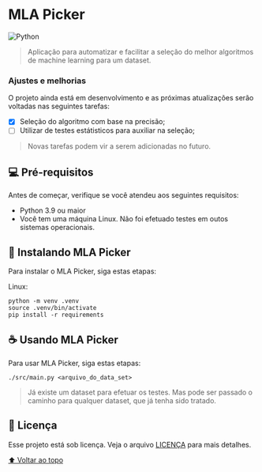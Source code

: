 # MLA Picker

<!---Esses são exemplos. Veja https://shields.io para outras pessoas ou para personalizar este conjunto de escudos. Você pode querer incluir dependências, status do projeto e informações de licença aqui--->

<!-- ![GitHub repo size](https://img.shields.io/github/repo-size/Self-Adaptive-Systems-IC/mla-picker?style=for-the-badge) -->

![Python](https://img.shields.io/badge/Python-FFD43B?style=for-the-badge&logo=python&logoColor=blue)

> Aplicação para automatizar e facilitar a seleção do melhor algoritmos de machine learning para um dataset.

### Ajustes e melhorias

O projeto ainda está em desenvolvimento e as próximas atualizações serão voltadas nas seguintes tarefas:

- [x] Seleção do algoritmo com base na precisão;
- [ ] Utilizar de testes estátisticos para auxiliar na seleção;

> Novas tarefas podem vir a serem adicionadas no futuro.
## 💻 Pré-requisitos

Antes de começar, verifique se você atendeu aos seguintes requisitos:
<!---Estes são apenas requisitos de exemplo. Adicionar, duplicar ou remover conforme necessário--->
* Python 3.9 ou maior
* Você tem uma máquina Linux. Não foi efetuado testes em outos sistemas operacionais.

## 🚀 Instalando MLA Picker

Para instalar o MLA Picker, siga estas etapas:

Linux:
```
python -m venv .venv     
source .venv/bin/activate
pip install -r requirements
```

## ☕ Usando MLA Picker

Para usar MLA Picker, siga estas etapas:

```
./src/main.py <arquivo_do_data_set>
```

> Já existe um dataset para efetuar os testes. Mas pode ser passado o caminho para qualquer dataset, que já tenha sido tratado.

## 📝 Licença

Esse projeto está sob licença. Veja o arquivo [LICENÇA](LICENSE) para mais detalhes.

[⬆ Voltar ao topo](#mla-picker)<br>
